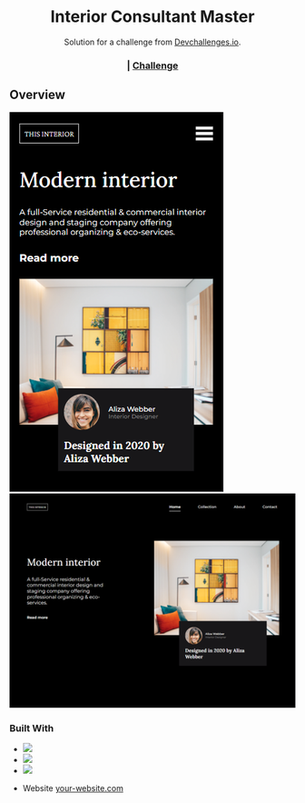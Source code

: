 <!-- Please update value in the {}  -->

<h1 align="center">Interior Consultant Master</h1>

<div align="center">
   Solution for a challenge from  <a href="http://devchallenges.io" target="_blank">Devchallenges.io</a>.
</div>

<div align="center">
  <h3>
    <span> | </span>
    <a href="https://devchallenges.io/challenges/Jymh2b2FyebRTUljkNcb">
      Challenge
    </a>
  </h3>
</div>

## Overview

<img  src = "https://github.com/miguelfiais/interior-consultant-master/blob/main/assets/application.png"/>
<img  src = "https://github.com/miguelfiais/interior-consultant-master/blob/main/assets/application2.png"/>




### Built With

- <img  src = "https://img.shields.io/badge/HTML5-E34F26?style=for-the-badge&logo=html5&logoColor=white"/>
- <img  src = "https://img.shields.io/badge/CSS3-1572B6?style=for-the-badge&logo=css3&logoColor=white"/>
- <img src = "https://img.shields.io/badge/JavaScript-F7DF1E?style=for-the-badge&logo=javascript&logoColor=black"/>




- Website [your-website.com](https://{your-web-site-link})
